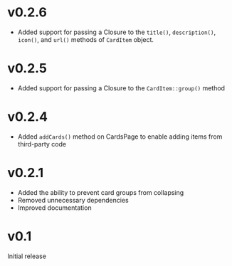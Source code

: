 # v0.2.6

- Added support for passing a Closure to the `title()`, `description()`, `icon()`, and `url()` methods of `CardItem` object.

# v0.2.5

- Added support for passing a Closure to the `CardItem::group()` method

# v0.2.4

- Added `addCards()` method on CardsPage to enable adding items from third-party code

# v0.2.1

- Added the ability to prevent card groups from collapsing
- Removed unnecessary dependencies
- Improved documentation

# v0.1

Initial release

